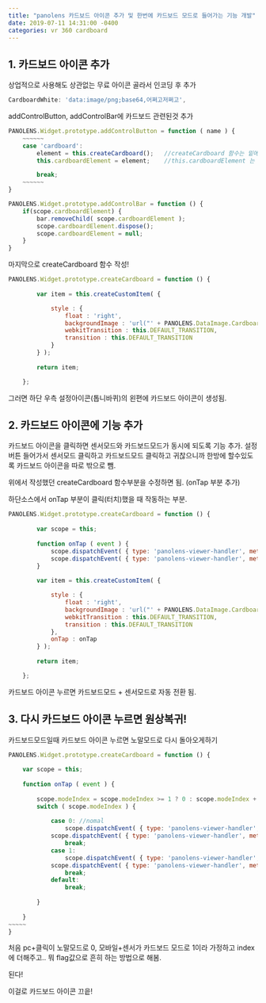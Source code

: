 ```yaml
---
title: "panolens 카드보드 아이콘 추가 및 한번에 카드보드 모드로 들어가는 기능 개발"
date: 2019-07-11 14:31:00 -0400
categories: vr 360 cardboard
---
```


## 1. 카드보드 아이콘 추가
상업적으로 사용해도 상관없는 무료 아이콘 골라서 인코딩 후 추가

```javascript
CardboardWhite: 'data:image/png;base64,어쩌고저쩌고',
```

addControlButton, addControlBar에 카드보드 관련된것 추가

```javascript
PANOLENS.Widget.prototype.addControlButton = function ( name ) {
    ~~~~~~
    case 'cardboard':
        element = this.createCardboard();   //createCardboard 함수는 밑에있음!
        this.cardboardElement = element;    //this.cardboardElement 는 생성자부분에 미리 선언

        break;
    ~~~~~~
}

PANOLENS.Widget.prototype.addControlBar = function () {
    if(scope.cardboardElement) {
        bar.removeChild( scope.cardboardElement );
        scope.cardboardElement.dispose();
        scope.cardboardElement = null;
    }
}
```

마지막으로 createCardboard 함수 작성!

```javascript
PANOLENS.Widget.prototype.createCardboard = function () {
		
		var item = this.createCustomItem( { 

			style : { 
				float : 'right',
				backgroundImage : 'url("' + PANOLENS.DataImage.CardboardWhite + '")',
				webkitTransition : this.DEFAULT_TRANSITION,
				transition : this.DEFAULT_TRANSITION
			}
		} );
		
		return item;

	};
```

그러면 하단 우측 설정아이콘(톱니바퀴)의 왼편에 카드보드 아이콘이 생성됨.

## 2. 카드보드 아이콘에 기능 추가
카드보드 아이콘을 클릭하면 센서모드와 카드보드모드가 동시에 되도록 기능 추가.
설정버튼 들어가서 센서모드 클릭하고 카드보드모드 클릭하고 귀찮으니까 한방에 할수있도록 카드보드 아이콘을 따로 밖으로 뺌.

위에서 작성했던 createCardboard 함수부분을 수정하면 됨. (onTap 부분 추가)

하단소스에서 onTap 부분이 클릭(터치)했을 때 작동하는 부분.

```javascript
PANOLENS.Widget.prototype.createCardboard = function () {
		
		var scope = this;
		
		function onTap ( event ) {
			scope.dispatchEvent( { type: 'panolens-viewer-handler', method: 'enableEffect', data: PANOLENS.Modes.CARDBOARD } );	
			scope.dispatchEvent( { type: 'panolens-viewer-handler', method: 'enableControl', data: PANOLENS.Controls.DEVICEORIENTATION } );	
		}
		
		var item = this.createCustomItem( { 

			style : { 
				float : 'right',
				backgroundImage : 'url("' + PANOLENS.DataImage.CardboardWhite + '")',
				webkitTransition : this.DEFAULT_TRANSITION,
				transition : this.DEFAULT_TRANSITION
			},
			onTap : onTap
		} );
		
		return item;

	};
```


카드보드 아이콘 누르면 카드보드모드 + 센서모드로 자동 전환 됨.

## 3. 다시 카드보드 아이콘 누르면 원상복귀!

카드보드모드일때 카드보드 아이콘 누르면 노말모드로 다시 돌아오게하기

```javascript
PANOLENS.Widget.prototype.createCardboard = function () {
		
	var scope = this;
		
	function onTap ( event ) {
			
		scope.modeIndex = scope.modeIndex >= 1 ? 0 : scope.modeIndex + 1;
		switch ( scope.modeIndex ) {
		      
		    case 0: //nomal
		    	scope.dispatchEvent( { type: 'panolens-viewer-handler', method: 'enableEffect', data: PANOLENS.Modes.NORMAL } );
			scope.dispatchEvent( { type: 'panolens-viewer-handler', method: 'enableControl', data: PANOLENS.Controls.ORBIT } );	 
		    	break;
		    case 1: 
		    	scope.dispatchEvent( { type: 'panolens-viewer-handler', method: 'enableEffect', data: PANOLENS.Modes.CARDBOARD } );	
			scope.dispatchEvent( { type: 'panolens-viewer-handler', method: 'enableControl', data: PANOLENS.Controls.DEVICEORIENTATION } );	 
		    	break;
		    default: 
		    	break;
	      
		}
			
	}
~~~~~
}
```

처음 pc+클릭이 노말모드로 0, 모바일+센서가 카드보드 모드로 1이라 가정하고 index에 더해주고..
뭐 flag값으로 흔히 하는 방법으로 해봄.

된다!

이걸로 카드보드 아이콘 끄읕!
